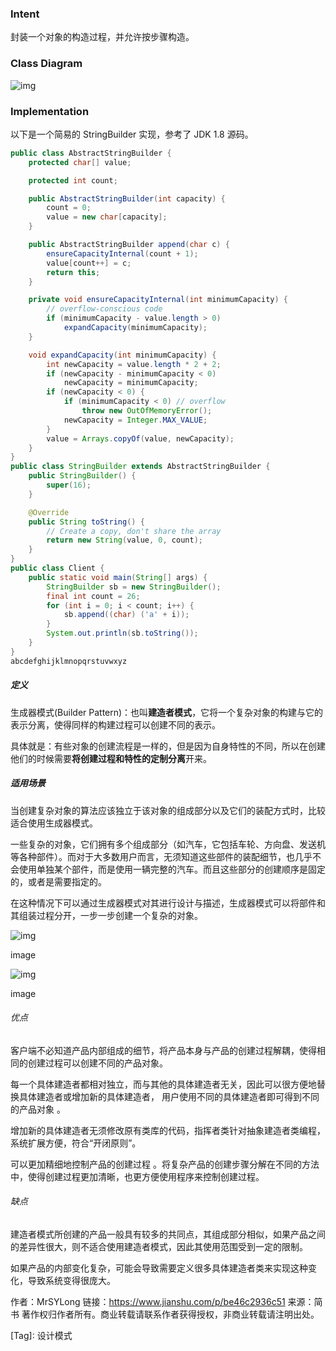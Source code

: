 ### Intent

封装一个对象的构造过程，并允许按步骤构造。

### Class Diagram

![img](https://cs-notes-1256109796.cos.ap-guangzhou.myqcloud.com/db5e376d-0b3e-490e-a43a-3231914b6668.png)



### Implementation

以下是一个简易的 StringBuilder 实现，参考了 JDK 1.8 源码。

```java
public class AbstractStringBuilder {
    protected char[] value;

    protected int count;

    public AbstractStringBuilder(int capacity) {
        count = 0;
        value = new char[capacity];
    }

    public AbstractStringBuilder append(char c) {
        ensureCapacityInternal(count + 1);
        value[count++] = c;
        return this;
    }

    private void ensureCapacityInternal(int minimumCapacity) {
        // overflow-conscious code
        if (minimumCapacity - value.length > 0)
            expandCapacity(minimumCapacity);
    }

    void expandCapacity(int minimumCapacity) {
        int newCapacity = value.length * 2 + 2;
        if (newCapacity - minimumCapacity < 0)
            newCapacity = minimumCapacity;
        if (newCapacity < 0) {
            if (minimumCapacity < 0) // overflow
                throw new OutOfMemoryError();
            newCapacity = Integer.MAX_VALUE;
        }
        value = Arrays.copyOf(value, newCapacity);
    }
}
public class StringBuilder extends AbstractStringBuilder {
    public StringBuilder() {
        super(16);
    }

    @Override
    public String toString() {
        // Create a copy, don't share the array
        return new String(value, 0, count);
    }
}
public class Client {
    public static void main(String[] args) {
        StringBuilder sb = new StringBuilder();
        final int count = 26;
        for (int i = 0; i < count; i++) {
            sb.append((char) ('a' + i));
        }
        System.out.println(sb.toString());
    }
}
abcdefghijklmnopqrstuvwxyz
```





##### 定义

生成器模式(Builder Pattern)：也叫**建造者模式**，它将一个复杂对象的构建与它的表示分离，使得同样的构建过程可以创建不同的表示。

具体就是：有些对象的创建流程是一样的，但是因为自身特性的不同，所以在创建他们的时候需要**将创建过程和特性的定制分离**开来。

##### 适用场景

当创建复杂对象的算法应该独立于该对象的组成部分以及它们的装配方式时，比较适合使用生成器模式。

一些复杂的对象，它们拥有多个组成部分（如汽车，它包括车轮、方向盘、发送机等各种部件）。而对于大多数用户而言，无须知道这些部件的装配细节，也几乎不会使用单独某个部件，而是使用一辆完整的汽车。而且这些部分的创建顺序是固定的，或者是需要指定的。

在这种情况下可以通过生成器模式对其进行设计与描述，生成器模式可以将部件和其组装过程分开，一步一步创建一个复杂的对象。



![img](https:////upload-images.jianshu.io/upload_images/1294138-a0340e5bf037727b?imageMogr2/auto-orient/strip|imageView2/2/w/1080/format/webp)

image



![img](https:////upload-images.jianshu.io/upload_images/1294138-ee07a801ee80db08?imageMogr2/auto-orient/strip|imageView2/2/w/1073/format/webp)

image

###### 优点

客户端不必知道产品内部组成的细节，将产品本身与产品的创建过程解耦，使得相同的创建过程可以创建不同的产品对象。

每一个具体建造者都相对独立，而与其他的具体建造者无关，因此可以很方便地替换具体建造者或增加新的具体建造者， 用户使用不同的具体建造者即可得到不同的产品对象 。

增加新的具体建造者无须修改原有类库的代码，指挥者类针对抽象建造者类编程，系统扩展方便，符合“开闭原则”。

可以更加精细地控制产品的创建过程 。将复杂产品的创建步骤分解在不同的方法中，使得创建过程更加清晰，也更方便使用程序来控制创建过程。

###### 缺点

建造者模式所创建的产品一般具有较多的共同点，其组成部分相似，如果产品之间的差异性很大，则不适合使用建造者模式，因此其使用范围受到一定的限制。

如果产品的内部变化复杂，可能会导致需要定义很多具体建造者类来实现这种变化，导致系统变得很庞大。



作者：MrSYLong
链接：https://www.jianshu.com/p/be46c2936c51
来源：简书
著作权归作者所有。商业转载请联系作者获得授权，非商业转载请注明出处。

[Tag]: <tag>设计模式</tag>
